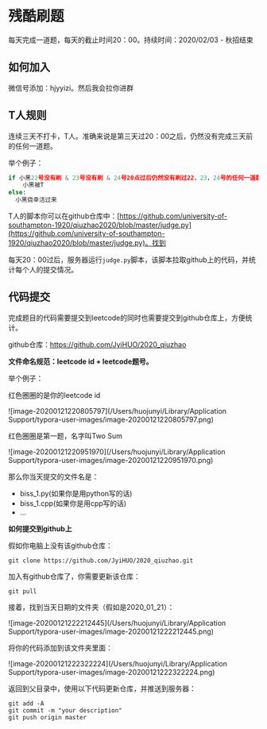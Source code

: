 # 残酷刷题

每天完成一道题，每天的截止时间20：00。持续时间：2020/02/03 - 秋招结束

## 如何加入

微信号添加：hjyyizi。然后我会拉你进群

## T人规则

连续三天不打卡，T人。准确来说是第三天过20：00之后，仍然没有完成三天前的任何一道题。

举个例子：

```python
if 小黑22号没有刷 & 23号没有刷 & 24号20点过后仍然没有刷过22，23，24号的任何一道题：
	小黑被T
else:
  小黑侥幸活过来
```

T人的脚本你可以在github仓库中：[https://github.com/university-of-southampton-1920/qiuzhao2020/blob/master/judge.py](https://github.com/university-of-southampton-1920/qiuzhao2020/blob/master/judge.py)。找到

每天20：00过后，服务器运行`judge.py`脚本，该脚本拉取github上的代码，并统计每个人的提交情况。

## 代码提交

完成题目的代码需要提交到leetcode的同时也需要提交到github仓库上，方便统计。

github仓库：https://github.com/JyiHUO/2020_qiuzhao

**文件命名规范：leetcode id + leetcode题号。**

举个例子：

红色圈圈的是你的leetcode id

![image-20200121220805797](/Users/huojunyi/Library/Application Support/typora-user-images/image-20200121220805797.png)

红色圈圈是第一题，名字叫Two Sum

![image-20200121220951970](/Users/huojunyi/Library/Application Support/typora-user-images/image-20200121220951970.png)

那么你当天提交的文件名是：

* biss_1.py(如果你是用python写的话)
* biss_1.cpp(如果你是用cpp写的话)
* ...

**如何提交到github上**

假如你电脑上没有该github仓库：

```shell
git clone https://github.com/JyiHUO/2020_qiuzhao.git
```

加入有github仓库了，你需要更新该仓库：

```shell
git pull
```

接着，找到当天日期的文件夹（假如是2020_01_21）：

![image-20200121222212445](/Users/huojunyi/Library/Application Support/typora-user-images/image-20200121222212445.png)

将你的代码添加到该文件夹里面：

![image-20200121222322224](/Users/huojunyi/Library/Application Support/typora-user-images/image-20200121222322224.png)

返回到父目录中，使用以下代码更新仓库，并推送到服务器：

```shell
git add -A
git commit -m "your description"
git push origin master
```

